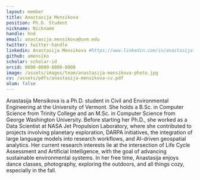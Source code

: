 ```yaml
---
layout: member
title: Anastasija Mensikova
position: Ph.D. Student
nickname: Nickname
handle: hnd
email: anastasija.mensikova@uvm.edu
twitter: twitter-handle
linkedin: Anastasija Mensikova #https://www.linkedin.com/in/anastasija-mensikova/
github: amensiko
scholar: scholar-id
orcid: 0000-0000-0000-0000
image: /assets/images/team/anastasija-mensikova-photo.jpg
cv: /assets/pdfs/anastasija-mensikova-cv.pdf
alum: false
---
```

Anastasija Mensikova is a Ph.D. student in Civil and Environmental Engineering at the University of Vermont. She holds a B.Sc. in Computer Science from Trinity College and an M.Sc. in Computer Science from George Washington University. Before starting her Ph.D., she worked as a Data Scientist at NASA Jet Propulsion Laboratory, where she contributed to projects involving planetary exploration, DARPA initiatives, the integration of large language models into research workflows, and AI-driven geospatial analytics. Her current research interests lie at the intersection of Life Cycle Assessment and Artificial Intelligence, with the goal of advancing sustainable environmental systems. In her free time, Anastasija enjoys dance classes, photography, exploring the outdoors, and all things cozy, especially in the fall.
